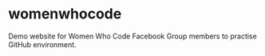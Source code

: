 # womenwhocode
Demo website for Women Who Code Facebook Group members to practise GitHub environment.
